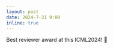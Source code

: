 ```yaml
---
layout: post
date: 2024-7-31 9:00
inline: true
---
```


Best reviewer award at this ICML2024! :pencil:
